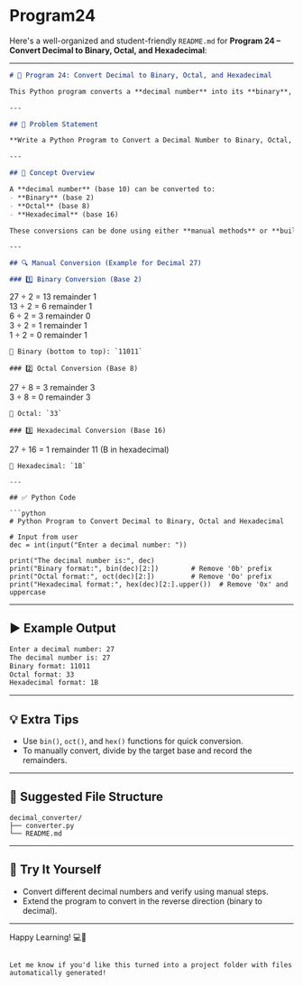 # Program24
Here's a well-organized and student-friendly `README.md` for **Program 24 – Convert Decimal to Binary, Octal, and Hexadecimal**:

---

```markdown
# 🔢 Program 24: Convert Decimal to Binary, Octal, and Hexadecimal

This Python program converts a **decimal number** into its **binary**, **octal**, and **hexadecimal** representations.

---

## 📌 Problem Statement

**Write a Python Program to Convert a Decimal Number to Binary, Octal, and Hexadecimal.**

---

## 🧠 Concept Overview

A **decimal number** (base 10) can be converted to:
- **Binary** (base 2)
- **Octal** (base 8)
- **Hexadecimal** (base 16)

These conversions can be done using either **manual methods** or **built-in Python functions**.

---

## 🔍 Manual Conversion (Example for Decimal 27)

### 1️⃣ Binary Conversion (Base 2)
```

27 ÷ 2 = 13 remainder 1  
13 ÷ 2 = 6  remainder 1  
6 ÷ 2  = 3  remainder 0  
3 ÷ 2  = 1  remainder 1  
1 ÷ 2  = 0  remainder 1  

```
📌 Binary (bottom to top): `11011`

### 2️⃣ Octal Conversion (Base 8)
```

27 ÷ 8 = 3 remainder 3  
3 ÷ 8  = 0 remainder 3  

```
📌 Octal: `33`

### 3️⃣ Hexadecimal Conversion (Base 16)
```

27 ÷ 16 = 1 remainder 11 (B in hexadecimal)  

```
📌 Hexadecimal: `1B`

---

## ✅ Python Code

```python
# Python Program to Convert Decimal to Binary, Octal and Hexadecimal

# Input from user
dec = int(input("Enter a decimal number: "))

print("The decimal number is:", dec)
print("Binary format:", bin(dec)[2:])        # Remove '0b' prefix
print("Octal format:", oct(dec)[2:])         # Remove '0o' prefix
print("Hexadecimal format:", hex(dec)[2:].upper())  # Remove '0x' and uppercase
```

---

## ▶️ Example Output

```bash
Enter a decimal number: 27
The decimal number is: 27
Binary format: 11011
Octal format: 33
Hexadecimal format: 1B
```

---

## 💡 Extra Tips

- Use `bin()`, `oct()`, and `hex()` functions for quick conversion.
- To manually convert, divide by the target base and record the remainders.

---

## 📁 Suggested File Structure

```
decimal_converter/
├── converter.py
└── README.md
```

---

## 🧪 Try It Yourself

- Convert different decimal numbers and verify using manual steps.
- Extend the program to convert in the reverse direction (binary to decimal).

---

Happy Learning! 💻🧠

```

Let me know if you'd like this turned into a project folder with files automatically generated!
